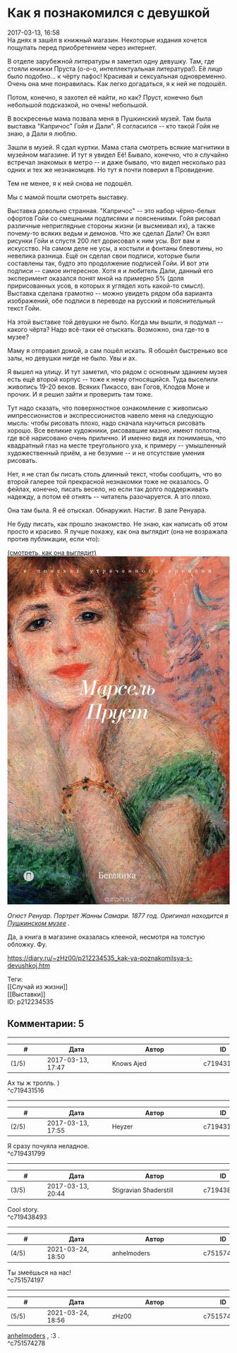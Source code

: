 Как я познакомился с девушкой
=============================

  
2017-03-13, 16:58  
 На днях я зашёл в книжный магазин. Некоторые издания хочется пощупать перед приобретением через интернет.   
   
 В отделе зарубежной литературы я заметил одну девушку. Там, где стояли книжки Пруста (о-о-о, интеллектуальная литература!). Её лицо было подобно... к чёрту пафос! Красивая и сексуальная одновременно. Очень она мне понравилась. Как легко догадаться, я к ней не подошёл.   
   
 Потом, конечно, я захотел её найти, но как? Пруст, конечно был небольшой подсказкой, но очень! небольшой.   
   
 В воскресенье мама позвала меня в Пушкинский музей. Там была выставка "Капричос" Гойя и Дали". Я согласился -- кто такой Гойя не знаю, а Дали я люблю.   
   
 Зашли в музей. Я сдал куртки. Мама стала смотреть всякие магнитики в музейном магазине. И тут я увидел Её! Бывало, конечно, что я случайно встречал знакомых в метро -- и даже бывало, что видел несколько раз одних и тех же незнакомцев. Но тут я почти поверил в Провидение.   
   
 Тем не менее, я к ней снова не подошёл.   
   
 Мы с мамой пошли смотреть выставку.   
   
 Выставка довольно странная. "Капричос" -- это набор чёрно-белых офортов Гойи со смешными подписями и пояснениями. Гойя рисовал различные неприглядные стороны жизни (и высмеивал их), а также почему-то всяких ведьм и демонов. Что же сделал Дали? Он взял рисунки Гойи и спустя 200 лет дорисовал к ним усы. Вот вам и искусство. На самом деле не усы, а костыли и фонтаны блевотины, но невелика разница. Ещё он сделал свои подписи, которые были составлены так, будто это продолжение подписей Гойи. И вот эти подписи -- самое интересное. Хотя я и любитель Дали, данный его эксперимент оказался понят мной на примерно 5% (доля пририсованных усов, в которых я углядел хоть какой-то смысл). Выставка сделана грамотно -- можно увидеть рядом оба варианта изображений, обе подписи в переводе на русский и пояснительный текст Гойи.   
   
 На этой выставке той девушки не было. Когда мы вышли, я подумал -- какого чёрта? Надо всё-таки её отыскать. Возможно, она где-то в музее?   
   
 Маму я отправил домой, а сам пошёл искать. Я обошёл быстренько все залы, но девушки нигде не было. Увы и ах.   
   
 Я вышел на улицу. И тут заметил, что рядом с основным зданием музея есть ещё второй корпус -- тоже к нему относящийся. Туда выселили живопись 19-20 веков. Всяких Пикассо, ван Гогов, Клодов Моне и прочих. И я решил зайти и проверить там тоже.   
   
 Тут надо сказать, что поверхностное ознакомление с живописью импрессионистов и экспрессионистов навело меня на следующую мысль: чтобы рисовать плохо, надо сначала научиться рисовать хорошо. Все великие художники, рисовавшие мазню, имеют полотна, где всё нарисовано очень прилично. И именно видя их понимаешь, что квадратный глаз на месте треугольного уха, к примеру -- умышленный художественный приём, а не безумие -- и не отсутствие умения рисовать.   
   
 Нет, я не стал бы писать столь длинный текст, чтобы сообщить, что во второй галерее той прекрасной незнакомки тоже не оказалось. О фейлах, конечно, писать весело, но если так долго поддерживать надежду, а потом её отнять -- читатель разочаруется. А это плохо.   
   
 Она там была. Я её отыскал. Обнаружил. Настиг. В зале Ренуара.   
   
 Не буду писать, как прошло знакомство. Не знаю, как написать об этом просто и красиво. Я лучше покажу, как она выглядит (она не возражала против публикации, если что):   
   
   [(смотреть, как она выглядит)](https://zHz00.diary.ru/p212234535.htm?index=1#linkmore212234535m1)    ![](pics/gXJ6DSL.jpg)   
   
  *Огюст Ренуар. Портрет Жанны Самари. 1877 год. Оригинал находится в  [Пушкинском музее](https://artchive.ru/artists/749~Per_Ogjust_Renuar/works/1682~Portret_Zhanny_Samari)  .*    
   
  Да, а книга в магазине оказалась клееной, несмотря на толстую обложку. Фу.       
  
<https://diary.ru/~zHz00/p212234535_kak-ya-poznakomilsya-s-devushkoj.htm>  
  
Теги:  
[[Случай из жизни]]  
[[Выставки]]  
ID: p212234535  


Комментарии: 5
--------------

  


---



|         #         |              Дата              |                     Автор                     |           ID           |
| --- | --- | --- | --- |
| (1/5) | 2017-03-13, 17:47 | Knows Ajed | c719431516 |

  
 Ах ты ж тролль. )   
 ^c719431516

---



|         #         |              Дата              |                     Автор                     |           ID           |
| --- | --- | --- | --- |
| (2/5) | 2017-03-13, 17:55 | Heyzer | c719431799 |

  
 Я сразу почуяла неладное.   
 ^c719431799

---



|         #         |              Дата              |                     Автор                     |           ID           |
| --- | --- | --- | --- |
| (3/5) | 2017-03-13, 20:44 | Stigravian Shaderstill | c719438493 |

  
 Cool story.   
 ^c719438493

---



|         #         |              Дата              |                     Автор                     |           ID           |
| --- | --- | --- | --- |
| (4/5) | 2021-03-24, 18:50 | anhelmoders | c751574197 |

  
 Ты змеёшься на нас!   
 ^c751574197

---



|         #         |              Дата              |                     Автор                     |           ID           |
| --- | --- | --- | --- |
| (5/5) | 2021-03-24, 18:56 | zHz00 | c751574278 |

  
  [anhelmoders](http://anhelmoders.diary.ru "No plans. Only wonders.")  , :3 .   
 ^c751574278